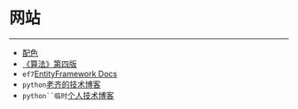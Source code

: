 ﻿# 网站
---

- [配色](http://color.hailpixel.com/)
- [《算法》第四版](http://algs4.cs.princeton.edu/home/)
- `ef7`[EntityFramework Docs](http://ef.readthedocs.org/en/latest/index.html)
- `python`[老齐的技术博客](http://www.itdiffer.com/)
- `python``临时`[个人技术博客](http://playbear.github.io/)